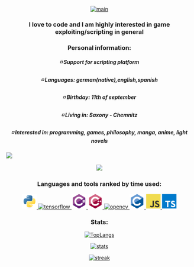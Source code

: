 
<p align="center"><a href="#"><img src="https://i.ibb.co/LCktJ75/main.png" alt="main" border="0"></a></p>

<h3 align="center">I love to code and I am highly interested in game exploiting/scripting in general</h3>

<h3 align="center"> Personal information: </h3>
<p align="center">
  <h5 align="center"> ◽️ Support for scripting platform</h4>
  <h5 align="center"> ◽️ Languages: german(native),english,spanish</h4>
  <h5 align="center"> ◽️ Birthday: 11th of september</h4>
  <h5 align="center"> ◽️ Living in: Saxony - Chemnitz</h4>
  <h5 align="center"> ◽️ Interested in: programming, games, philosophy, manga, anime, light novels</h5>
</p>

![](https://hit.yhype.me/github/profile?user_id=88363187)

<p align="center"><img src="https://komarev.com/ghpvc/?username=ekqrcalamity&label=Profile%20views&color=0e75b6&style=flat-square"></p>

<h3 align="center">Languages and tools ranked by time used:</h3>
<p align="center">
<a href="https://www.python.org" target="_blank"> <img src="https://raw.githubusercontent.com/devicons/devicon/master/icons/python/python-original.svg" alt="python" width="40" height="40"/> </a> 
<a href="https://www.tensorflow.org" target="_blank"> <img src="https://www.vectorlogo.zone/logos/tensorflow/tensorflow-icon.svg" alt="tensorflow" width="40" height="40"/> </a> 
<a href="https://www.w3schools.com/cs/" target="_blank"> <img src="https://raw.githubusercontent.com/devicons/devicon/master/icons/csharp/csharp-original.svg" alt="csharp" width="40" height="40"/> </a> 
<a href="https://www.w3schools.com/cpp/" target="_blank"> <img src="https://raw.githubusercontent.com/devicons/devicon/master/icons/cplusplus/cplusplus-original.svg" alt="cplusplus" width="40" height="40"/> </a> 
<a href="https://opencv.org/" target="_blank"> <img src="https://www.vectorlogo.zone/logos/opencv/opencv-icon.svg" alt="opencv" width="40" height="40"/> </a> 
<a href="https://www.cprogramming.com/" target="_blank"> <img src="https://raw.githubusercontent.com/devicons/devicon/master/icons/c/c-original.svg" alt="c" width="40" height="40"/> </a> 
<a href="https://developer.mozilla.org/en-US/docs/Web/JavaScript" target="_blank"> <img src="https://raw.githubusercontent.com/devicons/devicon/master/icons/javascript/javascript-original.svg" alt="javascript" width="40" height="40"/> </a> 
<a href="https://www.typescriptlang.org/" target="_blank"> <img src="https://raw.githubusercontent.com/devicons/devicon/master/icons/typescript/typescript-original.svg" alt="typescript" width="40" height="40"/> </a> </p>

<h3 align="center">Stats:</h3>
<p align="center"><a href="#"><img src="https://github-readme-stats.vercel.app/api/top-langs?username=EKQRCalamity&show_icons=true&locale=en&layout=compact&theme=gotham" alt="TopLangs"></a></p>
<p align="center"><a href="#"><img src="https://github-readme-stats.vercel.app/api?username=EKQRCalamity&show_icons=true&locale=en&theme=gotham" alt="stats" ></a></p>
<p align="center"><a href="#"><img src="https://github-readme-streak-stats.herokuapp.com/?user=EKQRCalamity&theme=gotham" alt="streak"></a></p>

